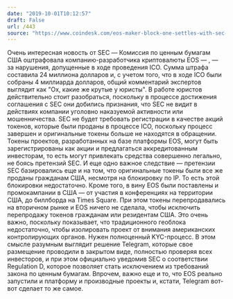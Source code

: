```yaml
---
date: "2019-10-01T10:12:57"
draft: False
url: /443
source: "https://www.coindesk.com/eos-maker-block-one-settles-with-sec-over-unregistered-securities-sale"
---
```


Очень интересная новость от SEC — Комиссия по ценным бумагам США оштрафовала компанию-разработчика криптовалюты EOS — , — за нарушения, допущенные в ходе проведения ICO. Сумма штрафа составила 24 миллиона долларов и, с учетом того, что в ходе ICO были собраны 4 миллиарда долларов, общий комментарий экспертов выглядит как "Ох, какие же крутые у  юристы". 
В работе юристов действительно стоит разобраться, поскольку в процессе достижения соглашения с SEC они добились признания, что SEC не видит в действиях компании уголовно наказуемой активности или мошенничества. SEC не будет требовать регистрации в качестве акций токенов, которые были проданы в процессе ICO, поскольку процесс завершен и оригинальные токены больше не находятся в обращении. Токены проектов, разработанных на базе платформы EOS, могут быть зарегистрированы как акции и предлагаться аккредитованным инвесторам, то есть могут привлекать средства совершенно легально, не боясь претензий SEC.
И еще одно важное следствие — претензии SEC базировались еще и на том, что оригинальные токены были все же проданы гражданам США, несмотря на блокировку по IP. То есть этой блокировки недостаточно. Кроме того, в вину EOS были поставлены и промокампании в США — от участия в конференциях на территории США, до биллборда на Times Square. При этом токены перепродавались на вторичном рынке и EOS ничего не сделала, чтобы исключить перепродажу токенов гражданам или резидентам США. 
Это очень важно, поскольку показывает, что традиционного геоблока недостаточно, чтобы изолировать проект от внимания американских контролирующих органов. Нужен полноценный KYC-процесс. В этом смысле разумным выглядит решение Telegram, которые свое размещение проводили в закрытом виде, полностью проверяя всех инвесторов, и при этом официально уведомив SEC о соответствии Regulation D, которое позволяет стать исключением из требований закона по ценным бумагам.
Впрочем, важно еще и то, что EOS реально запустили и платформу и производные проекты и, кстати, Telegram вот-вот сделает то же самое.
